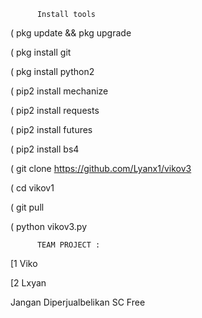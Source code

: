           Install tools


   ( pkg update && pkg upgrade

   ( pkg install git

   ( pkg install python2

   ( pip2 install mechanize

   ( pip2 install requests

   ( pip2 install futures

   ( pip2 install bs4

   ( git clone https://github.com/Lyanx1/vikov3

   ( cd vikov1

   ( git pull

   ( python vikov3.py



          TEAM PROJECT :

[1 Viko

[2 Lxyan

Jangan Diperjualbelikan SC Free
